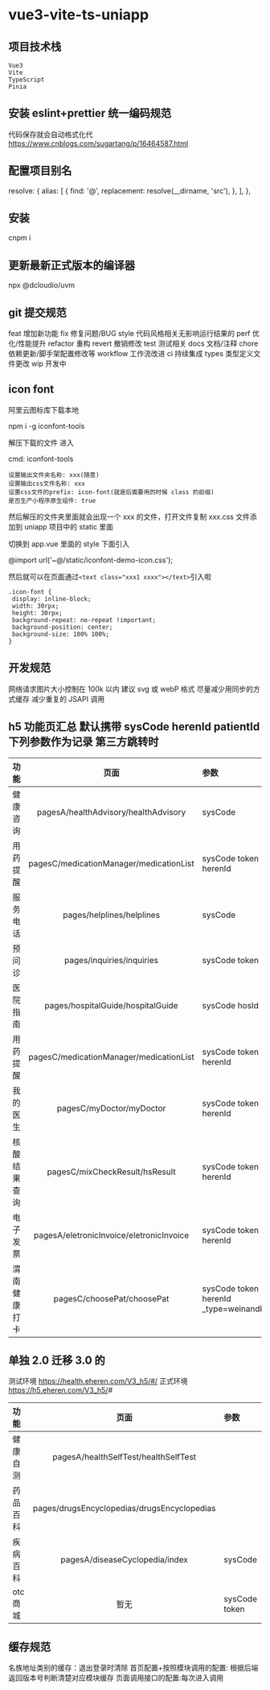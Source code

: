 # vue3-vite-ts-uniapp

## 项目技术栈

    Vue3
    Vite
    TypeScript
    Pinia

## 安装 eslint+prettier 统一编码规范

代码保存就会自动格式化代 <https://www.cnblogs.com/sugartang/p/16464587.html>

## 配置项目别名

resolve: {
alias: [
{
find: '@',
replacement: resolve(__dirname, 'src'),
},
],
},

## 安装

cnpm i

## 更新最新正式版本的编译器

npx @dcloudio/uvm

## git 提交规范

feat 增加新功能
fix 修复问题/BUG
style 代码风格相关无影响运行结果的
perf 优化/性能提升
refactor 重构
revert 撤销修改
test 测试相关
docs 文档/注释
chore 依赖更新/脚手架配置修改等
workflow 工作流改进
ci 持续集成
types 类型定义文件更改
wip 开发中

## icon font

阿里云图标库下载本地

npm i -g iconfont-tools

解压下载的文件 进入

cmd: iconfont-tools

    设置输出文件夹名称: xxx(随意)
    设置输出css文件名称: xxx
    设置css文件的prefix: icon-font(就是后面要用的时候 class 的前缀)
    是否生产小程序原生组件: true

然后解压的文件夹里面就会出现一个 xxx 的文件，打开文件复制 xxx.css 文件添加到 uniapp 项目中的 static 里面

切换到 app.vue 里面的 style 下面引入

@import url('~@/static/iconfont-demo-icon.css');

然后就可以在页面通过`<text class="xxx1 xxxx"></text>`引入啦

```
.icon-font {
 display: inline-block;
 width: 30rpx;
 height: 30rpx;
 background-repeat: no-repeat !important;
 background-position: center;
 background-size: 100% 100%;
}
```

## 开发规范

网络请求图片大小控制在 100k 以内 建议 svg 或 webP 格式
尽量减少用同步的方式缓存
减少重复的 JSAPI 调用

## h5 功能页汇总 默认携带 sysCode herenId patientId 下列参数作为记录 第三方跳转时

| 功能         |                  页面                   | 参数                  |
| :----------- | :-------------------------------------: | :-------------------- |
| 健康咨询     |  pagesA/healthAdvisory/healthAdvisory   | sysCode               |
| 用药提醒     | pagesC/medicationManager/medicationList | sysCode token herenId |
| 服务电话     |        pages/helplines/helplines        | sysCode               |
| 预问诊       |        pages/inquiries/inquiries        | sysCode token         |
| 医院指南     |    pages/hospitalGuide/hospitalGuide    | sysCode hosId         |
| 用药提醒     | pagesC/medicationManager/medicationList | sysCode token herenId |
| 我的医生     |        pagesC/myDoctor/myDoctor         | sysCode token herenId |
| 核酸结果查询 |     pagesC/mixCheckResult/hsResult      | sysCode token herenId |
| 电子发票 |     pagesA/eletronicInvoice/eletronicInvoice      | sysCode token herenId |
| 渭南健康打卡 |     pagesC/choosePat/choosePat      | sysCode token herenId _type=weinandk |

## 单独 2.0 迁移 3.0 的

测试环境 <https://health.eheren.com/V3_h5/#/>
正式环境 <https://h5.eheren.com/V3_h5/>#

| 功能     |                    页面                     | 参数          |
| :------- | :-----------------------------------------: | :------------ |
| 健康自测 |    pagesA/healthSelfTest/healthSelfTest     |               |
| 药品百科 | pages/drugsEncyclopedias/drugsEncyclopedias |               |
| 疾病百科 |       pagesA/diseaseCyclopedia/index        | sysCode       |
| otc 商城 |                    暂无                     | sysCode token |

## 缓存规范

名族地址类别的缓存：退出登录时清除
首页配置+按照模块调用的配置: 根据后端返回版本号判断清楚对应模块缓存
页面调用接口的配置:每次进入调用
